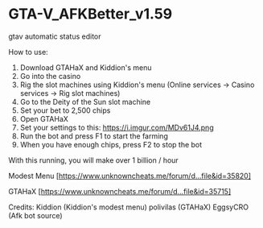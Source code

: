 # GTA-V_AFKBetter_v1.59
gtav automatic status editor 

How to use:
1. Download GTAHaX and Kiddion's menu
2. Go into the casino
3. Rig the slot machines using Kiddion's menu (Online services -> Casino services -> Rig slot machines)
4. Go to the Deity of the Sun slot machine
5. Set your bet to 2,500 chips
6. Open GTAHaX
7. Set your settings to this: https://i.imgur.com/MDv61J4.png
8. Run the bot and press F1 to start the farming
9. When you have enough chips, press F2 to stop the bot

With this running, you will make over 1 billion / hour

Modest Menu [https://www.unknowncheats.me/forum/d...file&id=35820]

GTAHaX [https://www.unknowncheats.me/forum/d...file&id=35715]


Credits:
Kiddion (Kiddion's modest menu)
polivilas (GTAHaX)
EggsyCRO (Afk bot source)

